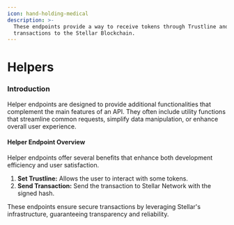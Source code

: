```yaml
---
icon: hand-holding-medical
description: >-
  These endpoints provide a way to receive tokens through Trustline and send any
  transactions to the Stellar Blockchain.
---
```


# Helpers

### Introduction

Helper endpoints are designed to provide additional functionalities that complement the main features of an API. They often include utility functions that streamline common requests, simplify data manipulation, or enhance overall user experience.

#### Helper Endpoint Overview

Helper endpoints offer several benefits that enhance both development efficiency and user satisfaction.&#x20;

1. **Set Trustline:** Allows the user to interact with some tokens.
2. **Send Transaction:** Send the transaction to Stellar Network with the signed hash.

These endpoints ensure secure transactions by leveraging Stellar's infrastructure, guaranteeing transparency and reliability.

